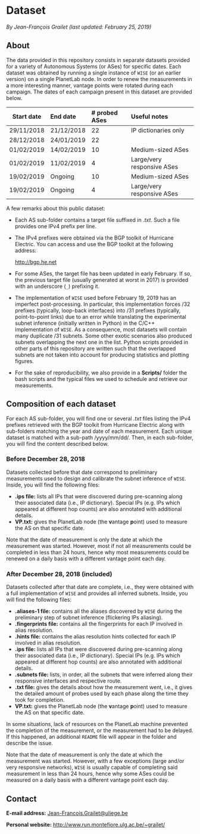# Dataset

*By Jean-François Grailet (last updated: February 25, 2019)*

## About

The data provided in this repository consists in separate datasets provided for a variety of 
Autonomous Systems (or ASes) for specific dates. Each dataset was obtained by running a single 
instance of `WISE` (or an earlier version) on a single PlanetLab node. In order to renew the 
measurements in a more interesting manner, vantage points were rotated during each campaign. The 
dates of each campaign present in this dataset are provided below.

|  Start date  |  End date  |  # probed ASes  |  Useful notes              |
| :----------: | :--------- | :-------------- | :------------------------- |
| 29/11/2018   | 21/12/2018 | 22              | IP dictionaries only       |
| 28/12/2018   | 24/01/2019 | 22              |                            |
| 01/02/2019   | 14/02/2019 | 10              | Medium-sized ASes          |
| 01/02/2019   | 11/02/2019 | 4               | Large/very responsive ASes |
| 19/02/2019   | Ongoing    | 10              | Medium-sized ASes          |
| 19/02/2019   | Ongoing    | 4               | Large/very responsive ASes |

A few remarks about this public dataset:

* Each AS sub-folder contains a target file suffixed in *.txt*. Such a file provides one IPv4
  prefix per line.

* The IPv4 prefixes were obtained via the BGP toolkit of Hurricane Electric. You can access 
  and use the BGP toolkit at the following address:
  
  http://bgp.he.net

* For some ASes, the target file has been updated in early February. If so, the previous target 
  file (usually generated at worst in 2017) is provided with an underscore (`_`) prefixing it.
  
* The implementation of `WISE` used before February 19, 2019 has an imperfect post-processing. 
  In particular, this implementation forces /32 prefixes (typically, loop-back interfaces) into 
  /31 prefixes (typically, point-to-point links) due to an error while translating the 
  experimental subnet inference (initially written in Python) in the C/C++ implementation of 
  `WISE`. As a consequence, most datasets will contain many duplicate /31 subnets. Some other 
  exotic scenarios also produced subnets overlapping the next one in the list. Python scripts 
  provided in other parts of this repository are written such that the overlapped subnets are 
  not taken into account for producing statistics and plotting figures.

* For the sake of reproducibility, we also provide in a **Scripts/** folder the bash scripts and 
  the typical files we used to schedule and retrieve our measurements.

## Composition of each dataset

For each AS sub-folder, you will find one or several *.txt* files listing the IPv4 prefixes 
retrieved with the BGP toolkit from Hurricane Electric along with sub-folders matching the year 
and date of each measurement. Each unique dataset is matched with a sub-path /yyyy/mm/dd/. Then, 
in each sub-folder, you will find the content described below.

### Before December 28, 2018 

Datasets collected before that date correspond to preliminary measurements used to design and 
calibrate the subnet inference of `WISE`. Inside, you will find the following files:

* **.ips file:** lists all IPs that were discovered during pre-scanning along their associated
  data (i.e., IP dictionary). Special IPs (e.g. IPs which appeared at different hop counts) are 
  also annotated with additional details.
* **VP.txt:** gives the PlanetLab node (the **v**antage **p**oint) used to measure the AS on that 
  specific date.

Note that the date of measurement is only the date at which the measurement was started. However,
most if not all measurements could be completed in less than 24 hours, hence why most measurements 
could be renewed on a daily basis with a different vantage point each day.

### After December 28, 2018 (included)

Datasets collected after that date are complete, i.e., they were obtained with a full 
implementation of `WISE` and provides all inferred subnets. Inside, you will find the following 
files:

* **.aliases-1 file:** contains all the aliases discovered by `WISE` during the preliminary step 
  of subnet inference (flickering IPs aliasing).
* **.fingerprints file:** contains all the fingerprints for each IP involved in alias resolution.
* **.hints file:** contains the alias resolution hints collected for each IP involved in alias 
  resolution.
* **.ips file:** lists all IPs that were discovered during pre-scanning along their associated
  data (i.e., IP dictionary). Special IPs (e.g. IPs which appeared at different hop counts) are 
  also annotated with additional details.
* **.subnets file:** lists, in order, all the subnets that were inferred along their responsive
  interfaces and respective route.
* **.txt file:** gives the details about how the measurement went, i.e., it gives the detailed 
  amount of probes used by each phase along the time they took for completion.
* **VP.txt:** gives the PlanetLab node (the **v**antage **p**oint) used to measure the AS on that 
  specific date.

In some situations, lack of resources on the PlanetLab machine prevented the completion of the 
measurement, or the measurement had to be delayed. If this happened, an additional `README` file 
will appear in the folder and describe the issue.

Note that the date of measurement is only the date at which the measurement was started. However,
with a few exceptions (large and/or very responsive networks), `WISE` is usually capable of 
completing said measurement in less than 24 hours, hence why some ASes could be measured on a 
daily basis with a different vantage point each day.

## Contact

**E-mail address:** Jean-Francois.Grailet@uliege.be

**Personal website:** http://www.run.montefiore.ulg.ac.be/~grailet/

